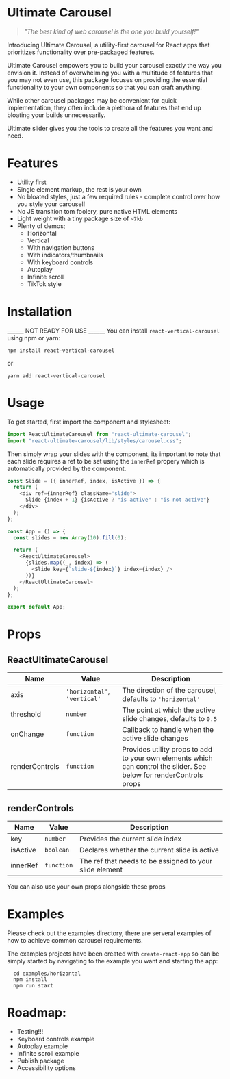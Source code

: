 # Ultimate Carousel

> _"The best kind of web carousel is the one you build yourself!"_

Introducing Ultimate Carousel, a utility-first carousel for React apps that prioritizes functionality over pre-packaged features.

Ultimate Carousel empowers you to build your carousel exactly the way you envision it. Instead of overwhelming you with a multitude of features that you may not even use, this package focuses on providing the essential functionality to your own components so that you can craft anything.

While other carousel packages may be convenient for quick implementation, they often include a plethora of features that end up bloating your builds unnecessarily.

Ultimate slider gives you the tools to create all the features you want and need.

# Features

- Utility first
- Single element markup, the rest is your own
- No bloated styles, just a few required rules - complete control over how you style your carousel!
- No JS transition tom foolery, pure native HTML elements
- Light weight with a tiny package size of `~7kb`
- Plenty of demos;
  - Horizontal
  - Vertical
  - With navigation buttons
  - With indicators/thumbnails
  - With keyboard controls
  - Autoplay
  - Infinite scroll
  - TikTok style

# Installation
______ NOT READY FOR USE ______
You can install `react-vertical-carousel` using npm or yarn:

```shell
npm install react-vertical-carousel
```

or

```shell
yarn add react-vertical-carousel
```

# Usage

To get started, first import the component and stylesheet:

```js
import ReactUltimateCarousel from "react-ultimate-carousel";
import "react-ultimate-carousel/lib/styles/carousel.css";
```

Then simply wrap your slides with the component, its important to note that each slide requires a ref to be set using the `innerRef` propery which is automatically provided by the component.

```js
const Slide = ({ innerRef, index, isActive }) => {
  return (
    <div ref={innerRef} className="slide">
      Slide {index + 1} {isActive ? "is active" : "is not active"}
    </div>
  );
};

const App = () => {
  const slides = new Array(10).fill(0);

  return (
    <ReactUltimateCarousel>
      {slides.map((_, index) => (
        <Slide key={`slide-${index}`} index={index} />
      ))}
    </ReactUltimateCarousel>
  );
};

export default App;
```

# Props

## ReactUltimateCarousel

| Name           | Value                        | Description                                                                                                        |
|----------------|------------------------------|--------------------------------------------------------------------------------------------------------------------|
| axis           | `'horizontal'`, `'vertical'` | The direction of the carousel, defaults to `'horizontal'`                                                          |
| threshold      | `number`                     | The point at which the active slide changes, defaults to `0.5`                                                     |
| onChange       | `function`                   | Callback to handle when the active slide changes                                                                   |
| renderControls | `function`                   | Provides utility props to add to your own elements which can control the slider. See below for renderControls props |

## renderControls

| Name     | Value      | Description                                             |
|----------|------------|---------------------------------------------------------|
| key      | `number`   | Provides the current slide index                        |
| isActive | `boolean`  | Declares whether the current slide is active            |
| innerRef | `function` | The ref that needs to be assigned to your slide element |

You can also use your own props alongside these props

# Examples

Please check out the examples directory, there are serveral examples of how to achieve common carousel requirements.

The examples projects have been created with `create-react-app` so can be simply started by navigating to the example you want and starting the app:

```shell
  cd examples/horizontal
  npm install
  npm run start
```

# Roadmap:

- Testing!!!
- Keyboard controls example
- Autoplay example
- Infinite scroll example
- Publish package
- Accessibility options
